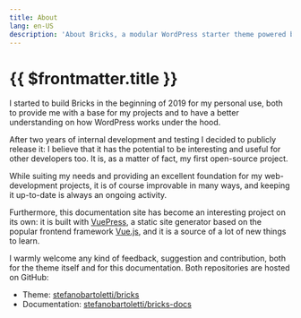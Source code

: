 ```yaml
---
title: About
lang: en-US
description: 'About Bricks, a modular WordPress starter theme powered by Bootstrap and Gulp'
---
```


# {{ $frontmatter.title }}

I started to build Bricks in the beginning of 2019 for my personal use, both to provide me with a base for my projects and to have a  better understanding on how WordPress works under the hood.

After two years of internal development and testing I decided to publicly release it: I believe that it has the potential to be interesting and useful for other developers too. It is, as a matter of fact, my first open-source project.

While suiting my needs and providing an excellent foundation for my web-development projects, it is of course improvable in many ways, and keeping it up-to-date is always an ongoing activity.

Furthermore, this documentation site has become an interesting project on its own: it is built with [VuePress](https://vuepress.vuejs.org/), a static site generator based on the popular frontend framework [Vue.js](https://vuejs.org/), and it is a source of a lot of new things to learn.

I warmly welcome any kind of feedback, suggestion and contribution, both for the theme itself and for this documentation. Both repositories are hosted on GitHub:

*   Theme: [stefanobartoletti/bricks](https://github.com/stefanobartoletti/bricks)
*   Documentation: [stefanobartoletti/bricks-docs](https://github.com/stefanobartoletti/bricks-docs)
